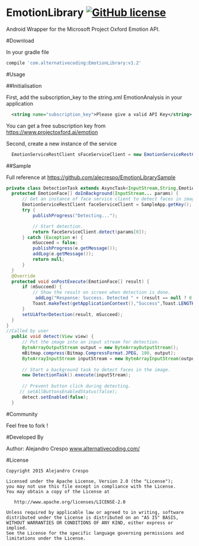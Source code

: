 # EmotionLibrary [![GitHub license](https://img.shields.io/badge/license-Apache%202-blue.svg)](https://github.com/alecrespo/EmotionLibrary/blob/master/LICENSE)
Android Wrapper for the Microsoft Project Oxford Emotion API.

#Download

In your gradle file 
```groovy
compile 'com.alternativecoding:EmotionLibrary:v1.2'
```

#Usage

##Initialisation

First, add the subscription_key to the string.xml  EmotionAnalysis in your application
```xml
  <string name="subscription_key">Please give a valid API Key</string>
```
You can get a free subscription key from https://www.projectoxford.ai/emotion

Second, create a new instance of the service
```java
  EmotionServiceRestClient sFaceServiceClient = new EmotionServiceRestClient(getString(R.string.subscription_key));
```

##Sample

Full reference at https://github.com/alecrespo/EmotionLibrarySample

```java
private class DetectionTask extends AsyncTask<InputStream,String,EmotionFace[]> {
  protected EmotionFace[] doInBackground(InputStream... params) {
      // Get an instance of face service client to detect faces in image.
      EmotionServiceRestClient faceServiceClient = SampleApp.getKey();
      try {
          publishProgress("Detecting...");

          // Start detection.
          return faceServiceClient.detect(params[0]);
      } catch (Exception e) {
          mSucceed = false;
          publishProgress(e.getMessage());
          addLog(e.getMessage());
          return null;
      }
  }
  @Override
  protected void onPostExecute(EmotionFace[] result) {
      if (mSucceed) {
          // Show the result on screen when detection is done.
           addLog("Response: Success. Detected " + (result == null ? 0 : result.length) + " face(s) in " + mImageUri);
          Toast.makeText(getApplicationContext(),"Success",Toast.LENGTH_SHORT).show();
      }
      setUiAfterDetection(result, mSucceed);
  }  
}
//Called by user
  public void detect(View view) {
      // Put the image into an input stream for detection.
      ByteArrayOutputStream output = new ByteArrayOutputStream();
      mBitmap.compress(Bitmap.CompressFormat.JPEG, 100, output);
      ByteArrayInputStream inputStream = new ByteArrayInputStream(output.toByteArray());
    
      // Start a background task to detect faces in the image.
      new DetectionTask().execute(inputStream);
    
      // Prevent button click during detecting.
     // setAllButtonsEnabledStatus(false);
      detect.setEnabled(false);
  }
```


#Community

Feel free to fork !

#Developed By

Author: Alejandro Crespo www.alternativecoding.com/

#License

    Copyright 2015 Alejandro Crespo

    Licensed under the Apache License, Version 2.0 (the "License");
    you may not use this file except in compliance with the License.
    You may obtain a copy of the License at

       http://www.apache.org/licenses/LICENSE-2.0

    Unless required by applicable law or agreed to in writing, software
    distributed under the License is distributed on an "AS IS" BASIS,
    WITHOUT WARRANTIES OR CONDITIONS OF ANY KIND, either express or implied.
    See the License for the specific language governing permissions and
    limitations under the License.
